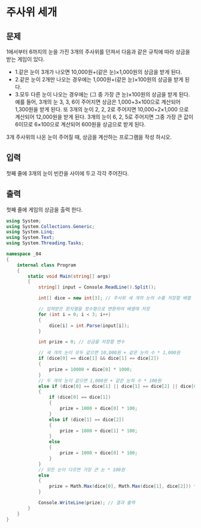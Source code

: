 # 주사위 세개
## 문제
1에서부터 6까지의 눈을 가진 3개의 주사위를 던져서 다음과 같은 규칙에 따라 상금을 받는 게임이 있다. 

* 1.같은 눈이 3개가 나오면 10,000원+(같은 눈)×1,000원의 상금을 받게 된다. 
* 2.같은 눈이 2개만 나오는 경우에는 1,000원+(같은 눈)×100원의 상금을 받게 된다. 
* 3.모두 다른 눈이 나오는 경우에는 (그 중 가장 큰 눈)×100원의 상금을 받게 된다.  
예를 들어, 3개의 눈 3, 3, 6이 주어지면 상금은 1,000+3×100으로 계산되어 1,300원을 받게 된다. 또 3개의 눈이 2, 2, 2로 주어지면 10,000+2×1,000 으로 계산되어 12,000원을 받게 된다. 3개의 눈이 6, 2, 5로 주어지면 그중 가장 큰 값이 6이므로 6×100으로 계산되어 600원을 상금으로 받게 된다.

3개 주사위의 나온 눈이 주어질 때, 상금을 계산하는 프로그램을 작성 하시오.

## 입력
첫째 줄에 3개의 눈이 빈칸을 사이에 두고 각각 주어진다. 

## 출력
첫째 줄에 게임의 상금을 출력 한다.

```c#
using System;
using System.Collections.Generic;
using System.Linq;
using System.Text;
using System.Threading.Tasks;

namespace _04
{
    internal class Program
    {
        static void Main(string[] args)
        {
            string[] input = Console.ReadLine().Split();

            int[] dice = new int[3]; // 주사위 세 개의 눈의 수를 저장할 배열

            // 입력받은 문자열을 정수형으로 변환하여 배열에 저장
            for (int i = 0; i < 3; i++)
            {
                dice[i] = int.Parse(input[i]);
            }

            int prize = 0; // 상금을 저장할 변수

            // 세 개의 눈이 모두 같으면 10,000원 + 같은 눈의 수 * 1,000원
            if (dice[0] == dice[1] && dice[1] == dice[2])
            {
                prize = 10000 + dice[0] * 1000;
            }
            // 두 개의 눈이 같으면 1,000원 + 같은 눈의 수 * 100원
            else if (dice[0] == dice[1] || dice[1] == dice[2] || dice[0] == dice[2])
            {
                if (dice[0] == dice[1])
                {
                    prize = 1000 + dice[0] * 100;
                }
                else if (dice[1] == dice[2])
                {
                    prize = 1000 + dice[1] * 100;
                }
                else
                {
                    prize = 1000 + dice[0] * 100;
                }
            }
            // 모든 눈이 다르면 가장 큰 눈 * 100원
            else
            {
                prize = Math.Max(dice[0], Math.Max(dice[1], dice[2])) * 100;
            }

            Console.WriteLine(prize); // 결과 출력
        }
    }
}

```
